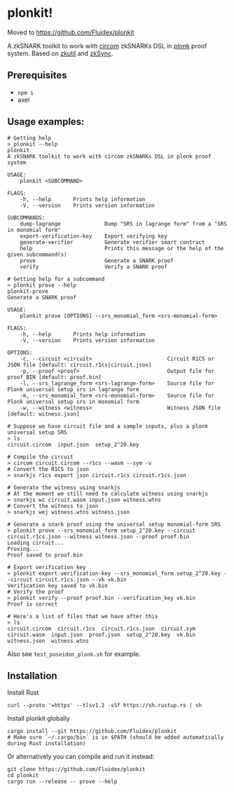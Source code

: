 # plonkit!

Moved to <https://github.com/Fluidex/plonkit>

A zkSNARK toolkit to work with [circom](https://github.com/iden3/circom) zkSNARKs DSL in [plonk](https://eprint.iacr.org/2019/953) proof system. Based on [zkutil](https://github.com/poma/zkutil) and [zkSync](https://github.com/matter-labs/zksync).

## Prerequisites
+ `npm i`
+ axel

## Usage examples:

```shell script
# Getting help
> plonkit --help
plonkit 
A zkSNARK toolkit to work with circom zkSNARKs DSL in plonk proof system

USAGE:
    plonkit <SUBCOMMAND>

FLAGS:
    -h, --help       Prints help information
    -V, --version    Prints version information

SUBCOMMANDS:
    dump-lagrange              Dump "SRS in lagrange form" from a "SRS in monomial form"
    export-verification-key    Export verifying key
    generate-verifier          Generate verifier smart contract
    help                       Prints this message or the help of the given subcommand(s)
    prove                      Generate a SNARK proof
    verify                     Verify a SNARK proof

# Getting help for a subcommand
> plonkit prove --help
plonkit-prove 
Generate a SNARK proof

USAGE:
    plonkit prove [OPTIONS] --srs_monomial_form <srs-monomial-form>

FLAGS:
    -h, --help       Prints help information
    -V, --version    Prints version information

OPTIONS:
    -c, --circuit <circuit>                        Circuit R1CS or JSON file [default: circuit.r1cs|circuit.json]
    -p, --proof <proof>                            Output file for proof BIN [default: proof.bin]
    -l, --srs_lagrange_form <srs-lagrange-form>    Source file for Plonk universal setup srs in lagrange form
    -m, --srs_monomial_form <srs-monomial-form>    Source file for Plonk universal setup srs in monomial form
    -w, --witness <witness>                        Witness JSON file [default: witness.json]

# Suppose we have circuit file and a sample inputs, plus a plonk universal setup SRS
> ls
circuit.circom  input.json  setup_2^20.key

# Compile the circuit
> circom circuit.circom --r1cs --wasm --sym -v
# Convert the R1CS to json
> snarkjs r1cs export json circuit.r1cs circuit.r1cs.json

# Generate the witness using snarkjs
# At the moment we still need to calculate witness using snarkjs
> snarkjs wc circuit.wasm input.json witness.wtns
# Convert the witness to json
> snarkjs wej witness.wtns witness.json

# Generate a snark proof using the universal setup monomial-form SRS
> plonkit prove --srs_monomial_form setup_2^20.key --circuit circuit.r1cs.json --witness witness.json --proof proof.bin
Loading circuit...
Proving...
Proof saved to proof.bin

# Export verification key
> plonkit export-verification-key --srs_monomial_form setup_2^20.key --circuit circuit.r1cs.json --vk vk.bin
Verification key saved to vk.bin
# Verify the proof
> plonkit verify --proof proof.bin --verification_key vk.bin
Proof is correct

# Here's a list of files that we have after this
> ls
circuit.circom  circuit.r1cs  circuit.r1cs.json  circuit.sym  circuit.wasm  input.json  proof.json  setup_2^20.key  vk.bin  witness.json  witness.wtns
```

Also see `test_poseidon_plonk.sh` for example.

## Installation

Install Rust

```shell script
curl --proto '=https' --tlsv1.2 -sSf https://sh.rustup.rs | sh
```

Install plonkit globally

```shell script
cargo install --git https://github.com/Fluidex/plonkit
# Make sure `~/.cargo/bin` is in $PATH (should be added automatically during Rust installation)
```

Or alternatively you can compile and run it instead:

```shell script
git clone https://github.com/Fluidex/plonkit
cd plonkit
cargo run --release -- prove --help
```
